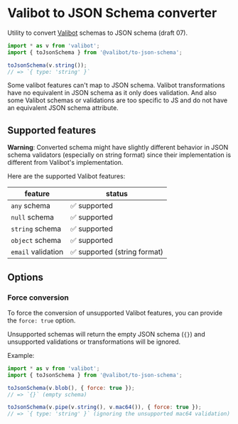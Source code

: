 # Valibot to JSON Schema converter

Utility to convert [Valibot](https://valibot.dev) schemas to JSON schema (draft 07).

```js
import * as v from 'valibot';
import { toJsonSchema } from '@valibot/to-json-schema';

toJsonSchema(v.string());
// => `{ type: 'string' }`
```

Some valibot features can't map to JSON schema. Valibot transformations have no equivalent in JSON schema as it only 
does validation. And also some Valibot schemas or validations are too specific to JS and do not have an equivalent 
JSON schema attribute.

## Supported features

**Warning**: Converted schema might have slightly different behavior in JSON schema validators (especially on string 
format) since their implementation is different from Valibot's implementation.

Here are the supported Valibot features:

| feature            | status                      |
|--------------------|-----------------------------|
| `any` schema       | ✅ supported                 |
| `null` schema      | ✅ supported                 |
| `string` schema    | ✅ supported                 |
| `object` schema    | ✅ supported                 |
| `email` validation | ✅ supported (string format) |

## Options 

### Force conversion

To force the conversion of unsupported Valibot features, you can provide the `force: true` option.

Unsupported schemas will return the empty JSON schema (`{}`) and unsupported validations or transformations will be 
ignored.

Example:
```js
import * as v from 'valibot';
import { toJsonSchema } from '@valibot/to-json-schema';

toJsonSchema(v.blob(), { force: true });
// => `{}` (empty schema) 

toJsonSchema(v.pipe(v.string(), v.mac64()), { force: true });
// => `{ type: 'string' }` (ignoring the unsupported mac64 validation) 
```
